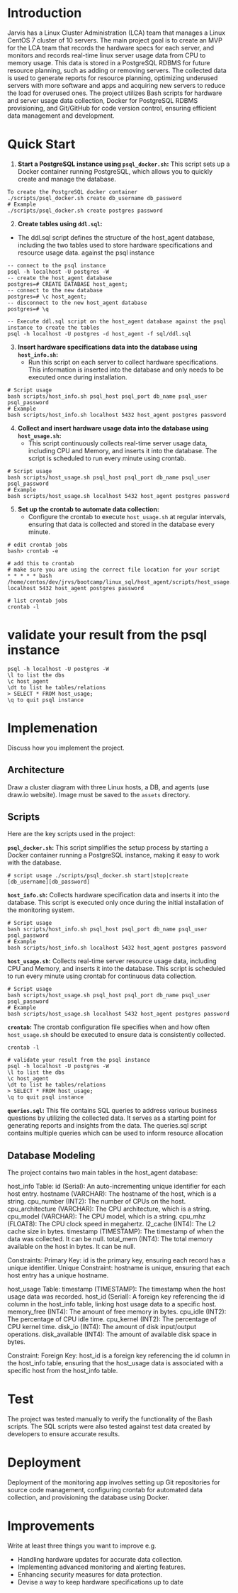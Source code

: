# Introduction
Jarvis has a Linux Cluster Administration (LCA) team that manages a Linux CentOS 7 cluster of 10 servers. The main project goal is to create an MVP for the LCA team that records the hardware specs for each server, and monitors and records real-time linux server usage data from CPU to memory usage. This data is stored in a PostgreSQL RDBMS for future resource planning, such as adding or removing servers. The collected data is used to generate reports for resource planning, optimizing underused servers with more software and apps and acquiring new servers to reduce the load for overused ones. The project utilizes Bash scripts for hardware and server usage data collection, Docker for PostgreSQL RDBMS provisioning, and Git/GitHub for code version control, ensuring efficient data management and development.

# Quick Start

1. **Start a PostgreSQL instance using `psql_docker.sh`:**
This script sets up a Docker container running PostgreSQL, which allows you to quickly create and manage the database.
```
To create the PostgreSQL docker container
./scripts/psql_docker.sh create db_username db_password
# Example 
./scripts/psql_docker.sh create postgres password
```
2. **Create tables using `ddl.sql`:**
- The ddl.sql script defines the structure of the host_agent database, including the two tables used to store hardware specifications and resource usage data. against the psql instance
```
-- connect to the psql instance
psql -h localhost -U postgres -W
-- create the host_agent database 
postgres=# CREATE DATABASE host_agent; 
-- connect to the new database
postgres=# \c host_agent;
-- disconnect to the new host_agent database
postgres=# \q

-- Execute ddl.sql script on the host_agent database against the psql instance to create the tables
psql -h localhost -U postgres -d host_agent -f sql/ddl.sql
```

3. **Insert hardware specifications data into the database using `host_info.sh`:**
   - Run this script on each server to collect hardware specifications. This information is inserted into the database and only needs to be executed once during installation.
```
# Script usage 
bash scripts/host_info.sh psql_host psql_port db_name psql_user psql_password 
# Example 
bash scripts/host_info.sh localhost 5432 host_agent postgres password
```
4. **Collect and insert hardware usage data into the database using `host_usage.sh`:**
   - This script continuously collects real-time server usage data, including CPU and Memory, and inserts it into the database. The script is scheduled to run every minute using crontab.
```
# Script usage 
bash scripts/host_usage.sh psql_host psql_port db_name psql_user psql_password 
# Example 
bash scripts/host_usage.sh localhost 5432 host_agent postgres password
```
5. **Set up the crontab to automate data collection:**
   - Configure the crontab to execute `host_usage.sh` at regular intervals, ensuring that data is collected and stored in the database every minute.
```
# edit crontab jobs
bash> crontab -e

# add this to crontab
# make sure you are using the correct file location for your script
* * * * * bash /home/centos/dev/jrvs/bootcamp/linux_sql/host_agent/scripts/host_usage.sh localhost 5432 host_agent postgres password 

# list crontab jobs
crontab -l
```
# validate your result from the psql instance
```
psql -h localhost -U postgres -W
\l to list the dbs
\c host_agent
\dt to list he tables/relations
> SELECT * FROM host_usage;
\q to quit psql instance
```

# Implemenation
Discuss how you implement the project.
## Architecture
Draw a cluster diagram with three Linux hosts, a DB, and agents (use draw.io website). Image must be saved to the `assets` directory.

## Scripts
Here are the key scripts used in the project:

**`psql_docker.sh`:** This script simplifies the setup process by starting a Docker container running a PostgreSQL instance, making it easy to work with the database.
```
# script usage ./scripts/psql_docker.sh start|stop|create [db_username][db_password]
```

**`host_info.sh`:** Collects hardware specification data and inserts it into the database. This script is executed only once during the initial installation of the monitoring system.

```
# Script usage 
bash scripts/host_info.sh psql_host psql_port db_name psql_user psql_password 
# Example 
bash scripts/host_info.sh localhost 5432 host_agent postgres password
```

**`host_usage.sh`:** Collects real-time server resource usage data, including CPU and Memory, and inserts it into the database. This script is scheduled to run every minute using crontab for continuous data collection.

```
# Script usage 
bash scripts/host_usage.sh psql_host psql_port db_name psql_user psql_password 
# Example 
bash scripts/host_usage.sh localhost 5432 host_agent postgres password
```

**`crontab`:** The crontab configuration file specifies when and how often `host_usage.sh` should be executed to ensure data is consistently collected.

```
crontab -l

# validate your result from the psql instance
psql -h localhost -U postgres -W
\l to list the dbs
\c host_agent
\dt to list he tables/relations
> SELECT * FROM host_usage;
\q to quit psql instance
```

**`queries.sql`:** This file contains SQL queries to address various business questions by utilizing the collected data. It serves as a starting point for generating reports and insights from the data.
The queries.sql script contains multiple queries which can be used to inform resource allocation

## Database Modeling
The project contains two main tables in the host_agent database:

host_info Table:
id (Serial): An auto-incrementing unique identifier for each host entry.
hostname (VARCHAR): The hostname of the host, which is a string.
cpu_number (INT2): The number of CPUs on the host.
cpu_architecture (VARCHAR): The CPU architecture, which is a string.
cpu_model (VARCHAR): The CPU model, which is a string.
cpu_mhz (FLOAT8): The CPU clock speed in megahertz.
l2_cache (INT4): The L2 cache size in bytes.
timestamp (TIMESTAMP): The timestamp of when the data was collected. It can be null.
total_mem (INT4): The total memory available on the host in bytes. It can be null.

Constraints:
Primary Key: id is the primary key, ensuring each record has a unique identifier.
Unique Constraint: hostname is unique, ensuring that each host entry has a unique hostname.

host_usage Table:
timestamp (TIMESTAMP): The timestamp when the host usage data was recorded.
host_id (Serial): A foreign key referencing the id column in the host_info table, linking host usage data to a specific host.
memory_free (INT4): The amount of free memory in bytes.
cpu_idle (INT2): The percentage of CPU idle time.
cpu_kernel (INT2): The percentage of CPU kernel time.
disk_io (INT4): The amount of disk input/output operations.
disk_available (INT4): The amount of available disk space in bytes.

Constraint:
Foreign Key: host_id is a foreign key referencing the id column in the host_info table, ensuring that the host_usage data is associated with a specific host from the host_info table.


# Test
The project was tested manually to verify the functionality of the Bash scripts. The SQL scripts were also tested against test data created by developers to ensure accurate results.

# Deployment
Deployment of the monitoring app involves setting up Git repositories for source code management, configuring crontab for automated data collection, and provisioning the database using Docker.

# Improvements
Write at least three things you want to improve 
e.g. 
- Handling hardware updates for accurate data collection.
- Implementing advanced monitoring and alerting features.
- Enhancing security measures for data protection.
- Devise a way to keep hardware specifications up to date

